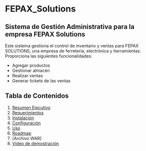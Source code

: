 # FEPAX_Solutions
## Sistema de Gestión Administrativa para la empresa FEPAX Solutions

Este sistema gestiona el control de inventario y ventas para FEPAX SOLUTIONS, una empresa de ferretería, electrónica y herramientas. 
Proporciona las siguientes funcionalidades: 
* Agregar productos 
* Gestionar almacén
* Realizar ventas
* Generar tickets de las ventas

## Tabla de Contenidos
1. [Resumen Ejecutivo](https://github.com/VictoriaLeeAl/FEPAX_Solutions/wiki/Resumen-Ejecutivo)
2. [Requerimientos](https://github.com/VictoriaLeeAl/FEPAX_Solutions/wiki/Requerimientos)
3. [Instalación](https://github.com/VictoriaLeeAl/FEPAX_Solutions/wiki/Instalaci%C3%B3n)
4. [Configuración](https://github.com/VictoriaLeeAl/FEPAX_Solutions/wiki/Configuraci%C3%B3n)
5. [Uso](https://github.com/VictoriaLeeAl/FEPAX_Solutions/wiki/Uso)
6. [Roadmap](https://github.com/VictoriaLeeAl/FEPAX_Solutions/wiki/Roadmap)
7. [Archivo WAR]
8. [Video de demostración](#video-de-demostración)

